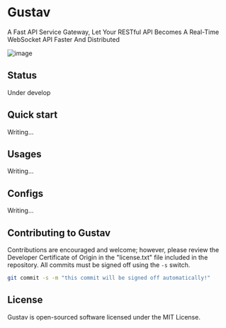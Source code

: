 Gustav
==============
A Fast API Service Gateway, Let Your RESTful API Becomes A Real-Time WebSocket API Faster And Distributed

![image](http://img.gawkerassets.com/img/18kzpdz4lkrzejpg/ku-xlarge.jpg)

## Status
Under develop

## Quick start
Writing…

## Usages
Writing…

## Configs
Writing…

## Contributing to Gustav

Contributions are encouraged and welcome; however, please review the Developer
Certificate of Origin in the "license.txt" file included in the repository. All
commits must be signed off using the `-s` switch.

```bash
git commit -s -m "this commit will be signed off automatically!"
```

## License

Gustav is open-sourced software licensed under the MIT License.